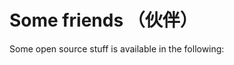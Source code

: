 
# Some friends （伙伴）

Some open source stuff is available in the following:


<ol>
<!-- <p style="margin-top: 8px;"><li>Masked Auto-Encoder implementation is <a href = "https://github.com/liujiyuan13/MAE-code">here</a>.</li></p>)-->

</ol>
